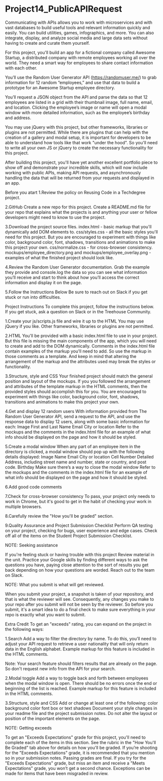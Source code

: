 # Project14_PublicAPIRequest
Communicating with APIs allows you to work with microservices and with vast databases to build useful tools and relevant information quickly and easily. You can build utilities, games, infographics, and more. You can also integrate, display, and analyze social media and large data sets without having to create and curate them yourself.

For this project, you'll build an app for a fictional company called Awesome Startup, a distributed company with remote employees working all over the world. They need a smart way for employees to share contact information with each other.

You’ll use the Random User Generator API (https://randomuser.me/) to grab information for 12 random “employees,” and use that data to build a prototype for an Awesome Startup employee directory.

You’ll request a JSON object from the API and parse the data so that 12 employees are listed in a grid with their thumbnail image, full name, email, and location. Clicking the employee’s image or name will open a modal window with more detailed information, such as the employee’s birthday and address.

You may use jQuery with this project, but other frameworks, libraries or plugins are not permitted. While there are plugins that can help with the creation of a gallery and modal setup, it is important for developers to be able to understand how tools like that work "under the hood". So you'll need to write all your own JS or jQuery to create the necessary functionality for this project.

After building this project, you'll have yet another excellent portfolio piece to show off and demonstrate your incredible skills, which will now include working with public APIs, making API requests, and asynchronously handling the data that will be returned from your requests and displayed in an app.

Before you atart
1.Review the policy on Reusing Code in a Techdegree project.

2.GitHub
  Create a new repo for this project.
  Create a README.md file for your repo that explains what the projects is and anything your user or fellow developers might need to know to use the project.

3.Download the project source files.
  index.html - basic markup that you'll dynamically add DOM elements to.
  css/styles.css - all the basic styles you'll need for this project. But you are encouraged to experiment with things like color, background color, font, shadows, transitions and animations to make this project your own.
  css/normalize.css - for cross-browser consistency.
  mockups/employee_directory.png and mockups/employee_overlay.png - examples of what the finished project should look like.

4.Review the Random User Generator documentation. Grab the example they provide and console.log the data so you can see what information you’ll receive and start to think about how you’ll access the correct information and display it on the page.

5.Follow the Instructions Below
  Be sure to reach out on Slack if you get stuck or run into difficulties.

Project Instructions
  To complete this project, follow the instructions below. If you get stuck, ask a question on Slack or in the Treehouse Community.

1.Create your js/scripts.js file and wire it up to the HTML
  You may use jQuery if you like.
  Other frameworks, libraries or plugins are not permitted.

2.HTML
  You'll be provided with a basic index.html file to use in your project. But this file is missing the main components of the app, which you will need to create and add to the DOM dynamically.
  Comments in the index.html file contain examples of the markup you'll need to add. So use the markup in those comments as a template. And keep in mind that altering the arrangement of the markup and the attributes used may break the styles or functionality.

3.Structure, style and CSS
  Your finished project should match the general position and layout of the mockups. If you you followed the arrangement and attributes of the template markup in the HTML comments, then the provided styles should accomplish this for you.
  You are encouraged to experiment with things like color, background color, font, shadows, transitions and animations to make this project your own.

4.Get and display 12 random users
  With information provided from The Random User Generator API, send a request to the API, and use the response data to display 12 users, along with some basic information for each:
    Image
    First and Last Name
    Email
    City or location
  Refer to the mockups and the comments in the index.html file for an example of what info should be displayed on the page and how it should be styled.

5.Create a modal window
    When any part of an employee item in the directory is clicked, a modal window should pop up with the following details displayed:
      Image
      Name
      Email
      City or location
      Cell Number
      Detailed Address, including street name and number, state or country, and post code.
      Birthday
    Make sure there’s a way to close the modal window
    Refer to the mockups and the comments in the index.html file for an example of what info should be displayed on the page and how it should be styled.

6.Add good code comments

7.Check for cross-browser consistency
  To pass, your project only needs to work in Chrome, but it's good to get in the habit of checking your work in multiple browsers.

8.Carefully review the "How you'll be graded" section.

9.Quality Assurance and Project Submission Checklist
  Perform QA testing on your project, checking for bugs, user experience and edge cases.
  Check off all of the items on the Student Project Submission Checklist.

NOTE: Seeking assistance

  If you're feeling stuck or having trouble with this project
  Review material in the unit.
  Practice your Google skills by finding different ways to ask the questions you have, paying close attention to the sort of results you get back depending on how your questions are worded.
  Reach out to the team on Slack.

NOTE: What you submit is what will get reviewed.

  When you submit your project, a snapshot is taken of your repository, and that is what the reviewer will see. Consequently, any changes you make to your repo after you submit will not be seen by the reviewer. So before you submit, it's a smart idea to do a final check to make sure everything in your repo is exactly what you want to submit.

Extra Credit
  To get an "exceeds" rating, you can expand on the project in the following ways:

1.Search
  Add a way to filter the directory by name. To do this, you’ll need to adjust your API request to retrieve a user nationality that will only return data in the English alphabet.
  Example markup for this feature is included in the HTML comments.

  Note: Your search feature should filters results that are already on the page. So don't request new info from the API for your search.

2.Modal toggle
  Add a way to toggle back and forth between employees when the modal window is open.
  There should be no errors once the end or beginning of the list is reached.
  Example markup for this feature is included in the HTML comments.

3.Structure, style and CSS
  Add or change at least one of the following:
    color
    background color
    font
    box or text shadows
  Document your style changes in your readme file and the project submission notes.
  Do not alter the layout or position of the important elements on the page.

NOTE: Getting exceeds

To get an "Exceeds Expectations" grade for this project, you'll need to complete each of the items in this section. See the rubric in the "How You'll Be Graded" tab above for details on how you'll be graded.
If you’re shooting for the "Exceeds Expectations" grade, it is recommended that you mention so in your submission notes.
Passing grades are final. If you try for the "Exceeds Expectations" grade, but miss an item and receive a "Meets Expectations" grade, you won’t get a second chance. Exceptions can be made for items that have been misgraded in review.
